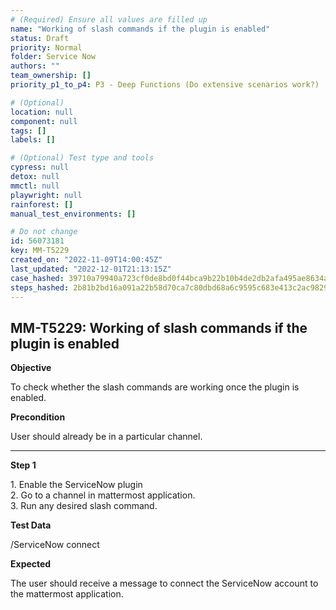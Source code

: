 ```yaml
---
# (Required) Ensure all values are filled up
name: "Working of slash commands if the plugin is enabled"
status: Draft
priority: Normal
folder: Service Now
authors: ""
team_ownership: []
priority_p1_to_p4: P3 - Deep Functions (Do extensive scenarios work?)

# (Optional)
location: null
component: null
tags: []
labels: []

# (Optional) Test type and tools
cypress: null
detox: null
mmctl: null
playwright: null
rainforest: []
manual_test_environments: []

# Do not change
id: 56073181
key: MM-T5229
created_on: "2022-11-09T14:00:45Z"
last_updated: "2022-12-01T21:13:15Z"
case_hashed: 39710a79940a723cf0de8bd0f44bca9b22b10b4de2db2afa495ae8634adaac2816e280fa905c4890bf3a707231b48a3d
steps_hashed: 2b81b2bd16a091a22b58d70ca7c80dbd68a6c9595c683e413c2ac98296f7bc9f83c1e069aa7b8d7d3ea14acf5590d3ef
---
```


<!-- (Auto-generated) Based on frontmatter's "key" and "name" -->

## MM-T5229: Working of slash commands if the plugin is enabled

**Objective**

To check whether the slash commands are working once the plugin is enabled.

**Precondition**

User should already be in a particular channel.

---

**Step 1**

1\. Enable the ServiceNow plugin\
2\. Go to a channel in mattermost application.\
3\. Run any desired slash command.

**Test Data**

/ServiceNow connect

**Expected**

The user should receive a message to connect the ServiceNow account to the mattermost application.
